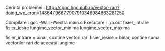 Cerinta problemei : http://cppc.hpc.pub.ro/vector-rar/?doing_wp_cron=1486479667.7907910346984863281250

Compilare : gcc -Wall -Wextra main.c
Executare : ./a.out fisier_intrare fisier_iesire lungime_vector_minima lungime_vector_maxima

fisier_intrare = binar, contine vectori rari
fisier_iesire = binar, contine suma vectorilor rari de aceeasi lungime
